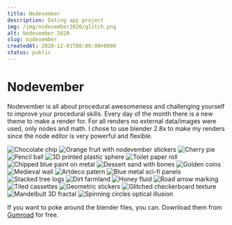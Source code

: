 ```yaml
---
title: Nodevember
description: Dating app project
img: /img/nodevember2020/glitch.png
alt: Nodevember 2020
slug: nodevember
createdAt: 2020-12-01T00:00:00+0000
status: public
---
```


# Node&shy;vember

Nodevember is all about procedural awesomeness and challenging yourself to improve your procedural skills. Every day of the month there is a new theme to make a render for. For all renders no external data/images were used, only nodes and math.
I chose to use blender 2.8x to make my renders since the node editor is very powerful and flexible.

<!-- TODO rerender these to have a more consistent background? -->
<image-grid>
<img src="/img/nodevember2020/cookie.png" alt="Chocolate chip" />
<img src="/img/nodevember2020/fruit.png" alt="Orange fruit with nodevember stickers" />
<img src="/img/nodevember2020/pastry.png" alt="Cherry pie" />
<img src="/img/nodevember2020/drawing.png" alt="Pencil ball">
<img src="/img/nodevember2020/print.png" alt="3D printed plastic sphere">
<img src="/img/nodevember2020/layered.png" alt="Toilet paper roll">
<img src="/img/nodevember2020/paint.png" alt="Chipped blue paint on metal">
<img src="/img/nodevember2020/prehistoric.png" alt="Dessert sand with bones">
<img src="/img/nodevember2020/ancient.png" alt="Golden coins">
<img src="/img/nodevember2020/medieval.png" alt="Medieval wall">
<img src="/img/nodevember2020/artDeco.png" alt="Artdeco patern">
<img src="/img/nodevember2020/cyberpunk.png" alt="Blue metal sci-fi panels">
<img src="/img/nodevember2020/forrest.png" alt="Stacked tree logs">
<img src="/img/nodevember2020/growth.png" alt="Dirt farmland">
<img src="/img/nodevember2020/fluid.png" alt="Honey fluid">
<img src="/img/nodevember2020/sign.png" alt="Road arrow marking">
<img src="/img/nodevember2020/game.png" alt="Tiled cassettes">
<img src="/img/nodevember2020/geometric.png" alt="Geometric stickers">
<img src="/img/nodevember2020/glitch.png" alt="Glitched checkerboard texture">
<img src="/img/nodevember2020/fractal.png" alt="Mandelbult 3D fractal">
<img src="/img/nodevember2020/illusion.png" alt="Spinning circles optical illusion">
</image-grid>

If you want to poke around the blender files, you can. Download them from [Gumroad](https://gumroad.com/vuurvos) for free.
